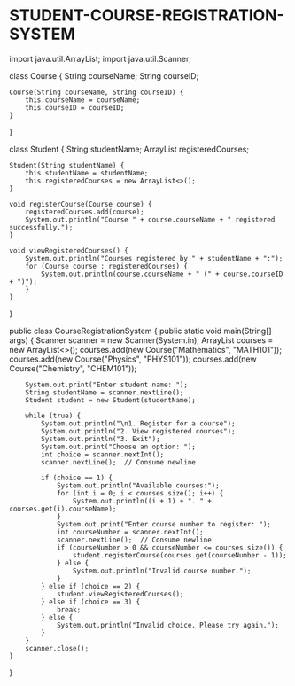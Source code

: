# STUDENT-COURSE-REGISTRATION-SYSTEM
import java.util.ArrayList;
import java.util.Scanner;

class Course {
    String courseName;
    String courseID;

    Course(String courseName, String courseID) {
        this.courseName = courseName;
        this.courseID = courseID;
    }
}

class Student {
    String studentName;
    ArrayList<Course> registeredCourses;

    Student(String studentName) {
        this.studentName = studentName;
        this.registeredCourses = new ArrayList<>();
    }

    void registerCourse(Course course) {
        registeredCourses.add(course);
        System.out.println("Course " + course.courseName + " registered successfully.");
    }

    void viewRegisteredCourses() {
        System.out.println("Courses registered by " + studentName + ":");
        for (Course course : registeredCourses) {
            System.out.println(course.courseName + " (" + course.courseID + ")");
        }
    }
}

public class CourseRegistrationSystem {
    public static void main(String[] args) {
        Scanner scanner = new Scanner(System.in);
        ArrayList<Course> courses = new ArrayList<>();
        courses.add(new Course("Mathematics", "MATH101"));
        courses.add(new Course("Physics", "PHYS101"));
        courses.add(new Course("Chemistry", "CHEM101"));

        System.out.print("Enter student name: ");
        String studentName = scanner.nextLine();
        Student student = new Student(studentName);

        while (true) {
            System.out.println("\n1. Register for a course");
            System.out.println("2. View registered courses");
            System.out.println("3. Exit");
            System.out.print("Choose an option: ");
            int choice = scanner.nextInt();
            scanner.nextLine();  // Consume newline

            if (choice == 1) {
                System.out.println("Available courses:");
                for (int i = 0; i < courses.size(); i++) {
                    System.out.println((i + 1) + ". " + courses.get(i).courseName);
                }
                System.out.print("Enter course number to register: ");
                int courseNumber = scanner.nextInt();
                scanner.nextLine();  // Consume newline
                if (courseNumber > 0 && courseNumber <= courses.size()) {
                    student.registerCourse(courses.get(courseNumber - 1));
                } else {
                    System.out.println("Invalid course number.");
                }
            } else if (choice == 2) {
                student.viewRegisteredCourses();
            } else if (choice == 3) {
                break;
            } else {
                System.out.println("Invalid choice. Please try again.");
            }
        }
        scanner.close();
    }
}
